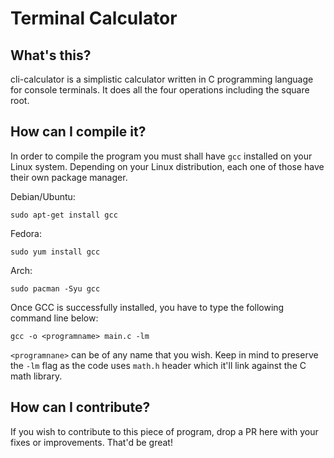 # Terminal Calculator
## What's this?
cli-calculator is a simplistic calculator written in C programming language for console terminals. It does all the four operations including the square root. 

## How can I compile it?
In order to compile the program you must shall have `gcc` installed on your Linux system. Depending on your Linux distribution, each one of those have their own package manager.

Debian/Ubuntu:

```sudo apt-get install gcc```

Fedora:

```sudo yum install gcc```

Arch:

```sudo pacman -Syu gcc```

Once GCC is successfully installed, you have to type the following command line below:

```gcc -o <programname> main.c -lm```

`<programnane>` can be of any name that you wish. Keep in mind to preserve the `-lm` flag as the code uses `math.h` header which it'll link against the C math library.

## How can I contribute?
If you wish to contribute to this piece of program, drop a PR here with your fixes or improvements. That'd be great!

